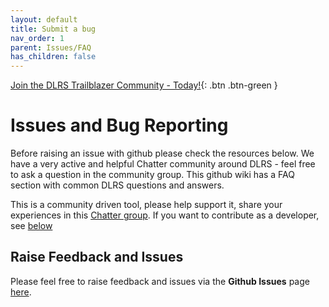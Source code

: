 ```yaml
---
layout: default
title: Submit a bug
nav_order: 1
parent: Issues/FAQ
has_children: false
---
```


[Join the DLRS Trailblazer Community - Today!](https://trailhead.salesforce.com/trailblazer-community/groups/0F9300000009O5pCAE){: .btn .btn-green }

# Issues and Bug Reporting

Before raising an issue with github please check the resources below. We have a very active and helpful Chatter community around DLRS - feel free to ask a question in the community group. This github wiki has a FAQ section with common DLRS questions and answers.

This is a community driven tool, please help support it, share your experiences in this [Chatter group](https://success.salesforce.com/_ui/core/chatter/groups/GroupProfilePage?g=0F9300000009O5p). If you want to contribute as a developer, see [below](#contributing-to-declarative-rollup-summary-tools)

## Raise Feedback and Issues

Please feel free to raise feedback and issues via the **Github Issues** page [here](https://github.com/afawcett/declarative-lookup-rollup-summaries/issues).
